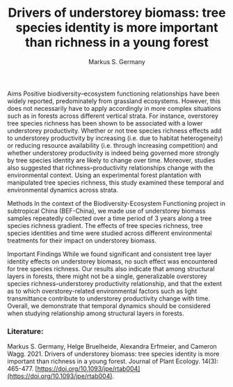 ﻿---
layout: post
title:  "Drivers of understorey biomass: tree species identity is more important than richness in a young forest"
author: Markus S. Germany
categories: [ Article ]
image: assets/projects/G1.jpeg
tags: featured
---

Aims Positive biodiversity–ecosystem functioning relationships have been widely reported, predominately from grassland ecosystems. However, this does not necessarily have to apply accordingly in more complex situations such as in forests across different vertical strata. For instance, overstorey tree species richness has been shown to be associated with a lower understorey productivity. Whether or not tree species richness effects add to understorey productivity by increasing (i.e. due to habitat heterogeneity) or reducing resource availability (i.e. through increasing competition) and whether understorey productivity is indeed being governed more strongly by tree species identity are likely to change over time. Moreover, studies also suggested that richness–productivity relationships change with the environmental context. Using an experimental forest plantation with manipulated tree species richness, this study examined these temporal and environmental dynamics across strata. 

Methods In the context of the Biodiversity-Ecosystem Functioning project in subtropical China (BEF-China), we made use of understorey biomass samples repeatedly collected over a time period of 3 years along a tree species richness gradient. The effects of tree species richness, tree species identities and time were studied across different environmental treatments for their impact on understorey biomass.

Important Findings While we found significant and consistent tree layer identity effects on understorey biomass, no such effect was encountered for tree species richness. Our results also indicate that among structural layers in forests, there might not be a single, generalizable overstorey species richness–understorey productivity relationship, and that the extent as to which overstorey-related environmental factors such as light transmittance contribute to understorey productivity change with time. Overall, we demonstrate that temporal dynamics should be considered when studying relationship among structural layers in forests.

### Literature:
Markus S. Germany, Helge Bruelheide, Alexandra Erfmeier, and Cameron Wagg. 2021. Drivers of understorey biomass: tree species identity is more important than richness in a young forest. Journal of Plant Ecology. 14(3): 465-477. [https://doi.org/10.1093/jpe/rtab004](https://doi.org/10.1093/jpe/rtab004). 

